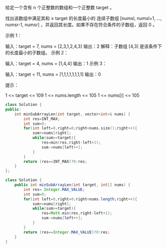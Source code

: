 给定一个含有 n 个正整数的数组和一个正整数 target 。

找出该数组中满足其和 ≥ target 的长度最小的 连续子数组 [numsl, numsl+1, ..., numsr-1, numsr] ，并返回其长度。如果不存在符合条件的子数组，返回 0 。

 

示例 1：

输入：target = 7, nums = [2,3,1,2,4,3]
输出：2
解释：子数组 [4,3] 是该条件下的长度最小的子数组。
示例 2：

输入：target = 4, nums = [1,4,4]
输出：1
示例 3：

输入：target = 11, nums = [1,1,1,1,1,1,1,1]
输出：0


提示：

1 <= target <= 109
1 <= nums.length <= 105
1 <= nums[i] <= 105

```c++
class Solution {
public:
    int minSubArrayLen(int target, vector<int>& nums) {
        int res=INT_MAX;
        int sum=0;
        for(int left=0,right=0;right<nums.size();right++){
            sum+=nums[right];
            while(sum>=target){
                res=min(res,right-left+1);
                sum-=nums[left++];
            }
        }
        return (res==INT_MAX)?0:res;
    }
};
```

```java
class Solution {
    public int minSubArrayLen(int target, int[] nums) {
        int res= Integer.MAX_VALUE;
        int sum=0;
        for(int left=0,right=0;right<nums.length;right++){
            sum+=nums[right];
            while(sum>=target){
                res=Math.min(res,right-left+1);
                sum-=nums[left++];
            }
        }
        return (res==Integer.MAX_VALUE)?0:res;
    }
}
```

